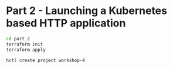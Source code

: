 # Part 2 - Launching a Kubernetes based HTTP application

```sh
cd part_2
terraform init
terraform apply
```

```sh
hctl create project workshop-4
```
